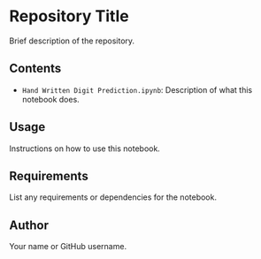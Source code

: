 # Repository Title

Brief description of the repository.

## Contents

- `Hand Written Digit Prediction.ipynb`: Description of what this notebook does.

## Usage

Instructions on how to use this notebook.

## Requirements

List any requirements or dependencies for the notebook.

## Author

Your name or GitHub username.
